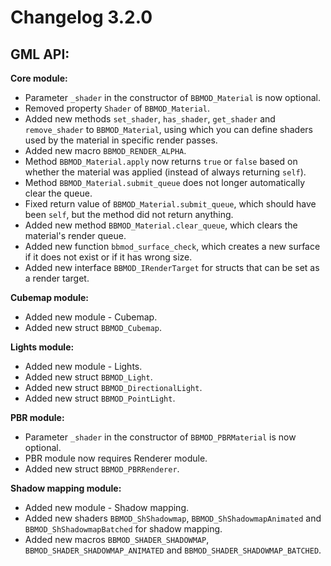 # Changelog 3.2.0

## GML API:
**Core module:**
* Parameter `_shader` in the constructor of `BBMOD_Material` is now optional.
* Removed property `Shader` of `BBMOD_Material`.
* Added new methods `set_shader`, `has_shader`, `get_shader` and `remove_shader` to `BBMOD_Material`, using which you can define shaders used by the material in specific render passes.
* Added new macro `BBMOD_RENDER_ALPHA`.
* Method `BBMOD_Material.apply` now returns `true` or `false` based on whether the material was applied (instead of always returning `self`).
* Method `BBMOD_Material.submit_queue` does not longer automatically clear the queue.
* Fixed return value of `BBMOD_Material.submit_queue`, which should have been `self`, but the method did not return anything.
* Added new method `BBMOD_Material.clear_queue`, which clears the material's render queue.
* Added new function `bbmod_surface_check`, which creates a new surface if it does not exist or if it has wrong size.
* Added new interface `BBMOD_IRenderTarget` for structs that can be set as a render target.

**Cubemap module:**
* Added new module - Cubemap.
* Added new struct `BBMOD_Cubemap`.

**Lights module:**
* Added new module - Lights.
* Added new struct `BBMOD_Light`.
* Added new struct `BBMOD_DirectionalLight`.
* Added new struct `BBMOD_PointLight`.

**PBR module:**
* Parameter `_shader` in the constructor of `BBMOD_PBRMaterial` is now optional.
* PBR module now requires Renderer module.
* Added new struct `BBMOD_PBRRenderer`.

**Shadow mapping module:**
* Added new module - Shadow mapping.
* Added new shaders `BBMOD_ShShadowmap`, `BBMOD_ShShadowmapAnimated` and `BBMOD_ShShadowmapBatched` for shadow mapping.
* Added new macros `BBMOD_SHADER_SHADOWMAP`, `BBMOD_SHADER_SHADOWMAP_ANIMATED` and `BBMOD_SHADER_SHADOWMAP_BATCHED`.
